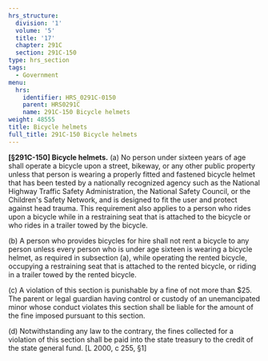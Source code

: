 ```yaml
---
hrs_structure:
  division: '1'
  volume: '5'
  title: '17'
  chapter: 291C
  section: 291C-150
type: hrs_section
tags:
  - Government
menu:
  hrs:
    identifier: HRS_0291C-0150
    parent: HRS0291C
    name: 291C-150 Bicycle helmets
weight: 48555
title: Bicycle helmets
full_title: 291C-150 Bicycle helmets
---
```

**[§291C-150] Bicycle helmets.** (a) No person under sixteen years of age shall operate a bicycle upon a street, bikeway, or any other public property unless that person is wearing a properly fitted and fastened bicycle helmet that has been tested by a nationally recognized agency such as the National Highway Traffic Safety Administration, the National Safety Council, or the Children's Safety Network, and is designed to fit the user and protect against head trauma. This requirement also applies to a person who rides upon a bicycle while in a restraining seat that is attached to the bicycle or who rides in a trailer towed by the bicycle.

(b) A person who provides bicycles for hire shall not rent a bicycle to any person unless every person who is under age sixteen is wearing a bicycle helmet, as required in subsection (a), while operating the rented bicycle, occupying a restraining seat that is attached to the rented bicycle, or riding in a trailer towed by the rented bicycle.

(c) A violation of this section is punishable by a fine of not more than $25\. The parent or legal guardian having control or custody of an unemancipated minor whose conduct violates this section shall be liable for the amount of the fine imposed pursuant to this section.

(d) Notwithstanding any law to the contrary, the fines collected for a violation of this section shall be paid into the state treasury to the credit of the state general fund. [L 2000, c 255, §1]